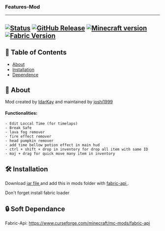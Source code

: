 <div aligne="center">
<h3>
Features-Mod
</h3>
</div>

---
  [![Status](https://img.shields.io/badge/status-active-success.svg)]() 
  [![GitHub Release](https://img.shields.io/github/release/joshi1999/Features-mod.svg)](https://github.com/joshi1999/Features-mod/releases/latest)
  [![Minecraft version](https://img.shields.io/badge/Minecraft_version-1.19-informational)](https://www.minecraft.net/store/minecraft-java-edition)
  [![Fabric Version](https://img.shields.io/badge/Fabric_version-0.55.1%2B1.19-informational)]()
---

## 📝 Table of Contents
- [About](#about)
- [Installation](#installation)
- [Dependence](#dependence)

## 🧐 About <a name = "about"></a>

Mod created by <a href="github.com/IdarKay">IdarKay</a> and maintained by <a href="github.com/joshi1999">joshi1999</a>

#### Functionalities:
    - Edit Loccal Time (for timelaps)
    - Break Safe
    - lava fog remover
    - fire effect remover
    - head pumpkin remover
    - add time bellow potion effect in main hud
    - ctrl + shift + drop in inventory for drop all item with same ID
    - maj + drag for quick move many item in inventory
    

## 🛠️ Installation <a name = "installation"></a>
     
Download  <a href = "https://www.curseforge.com/minecraft/mc-mods/features-mod/files"> jar file </a> and add this
in mods folder with <a href= "https://www.curseforge.com/minecraft/mc-mods/fabric-api"> fabric-api </a>.

Don't forget install fabric loader 

## 🔒 Soft Dependance <a name = "dependance"></a>

   Fabric-Api: https://www.curseforge.com/minecraft/mc-mods/fabric-api
